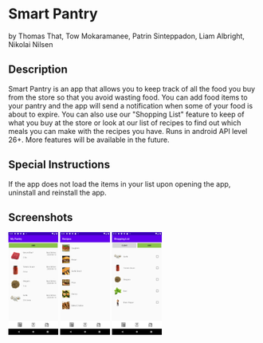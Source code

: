 # Smart Pantry
by Thomas That, Tow Mokaramanee, Patrin Sinteppadon, Liam Albright, Nikolai Nilsen

## Description
Smart Pantry is an app that allows you to keep track of all the food you buy from the store so that you avoid wasting food. You can add food items to your pantry and the app will send a notification when some of your food is about to expire. You can also use our "Shopping List" feature to keep of what you buy at the store or look at our list of recipes to find out which meals you can make with the recipes you have.
Runs in android API level 26+. More features will be available in the future. 

## Special Instructions
If the app does not load the items in your list upon opening the app, uninstall and reinstall the app.

## Screenshots
<p float="left">
  <img src="screenshot/screenshot_1.png" width="100" />
  <img src="screenshot/screenshot_2.png" width="100" /> 
  <img src="screenshot/screenshot_3.png" width="100" />
</p>